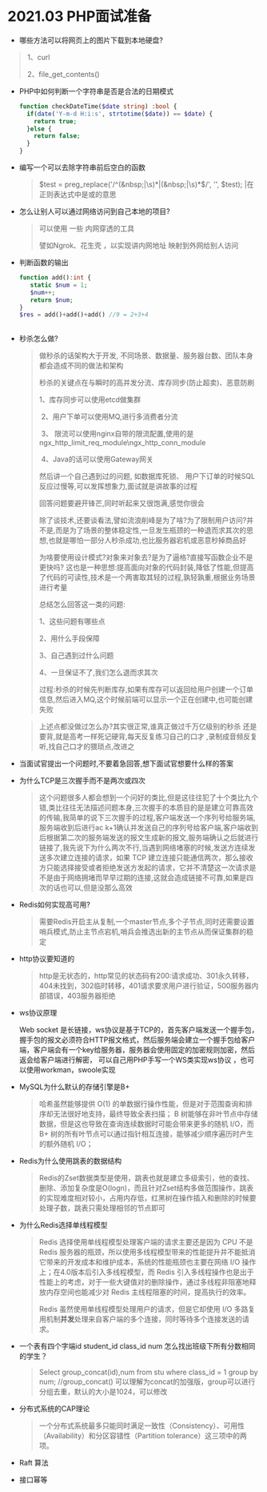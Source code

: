 # 2021.03 PHP面试准备

- 哪些方法可以将网页上的图片下载到本地硬盘?

> 1、curl
>
> 2、file_get_contents()

- PHP中如何判断一个字符串是否是合法的日期模式

  ```php
  function checkDateTime($date string) :bool {
    if(date('Y-m-d H:i:s', strtotime($date)) == $date) {
      return true;
    }else {
      return false;
    }
  }
  ```

- 编写一个可以去除字符串前后空白的函数

  > $test = preg_replace('/^(&nbsp;|\s)*|(&nbsp;|\s)*$/', '', $test);   |在正则表达式中是或的意思

- 怎么让别人可以通过网络访问到自己本地的项目?

  > 可以使用 一些 内网穿透的工具
  >
  > 譬如Ngrok、花生壳 ，以实现讲内网地址 映射到外网给别人访问

- 判断函数的输出

  ```php
  function add():int {
  	 static $num = 1;
  	 $num++;
  	 return $num;
  }
  $res = add()+add()+add() //9 = 2+3+4
    
  ```

- 秒杀怎么做?

  >做秒杀的话架构大于开发, 不同场景、数据量、服务器台数、团队本身都会造成不同的做法和架构
  >
  >秒杀的关键点在与瞬时的高并发分流、库存同步(防止超卖)、恶意防刷
  >
  >	1、库存同步可以使用etcd做集群
  >
  >​		2、用户下单可以使用MQ,进行多消费者分流
  >
  >​        3、 限流可以使用nginx自带的限流配置,使用的是ngx_http_limit_req_module\ngx_http_conn_module
  >
  >​		4、Java的话可以使用Gateway网关
  >
  >然后讲一个自己遇到过的问题, 如数据库死锁、 用户下订单的时候SQL反应过慢等,可以发挥想象力,面试就是讲故事的过程
  >
  >
  >
  >回答问题要避开锋芒,同时听起来又很饱满,感觉你很会
  >
  >
  >
  >除了谈技术,还要谈看法,譬如流浪削峰是为了啥?为了限制用户访问?并不是,而是为了场景的整体稳定性,一旦发生瓶颈的一种退而求其次的思想,也就是哪怕一部分人秒杀成功,也比服务器宕机或恶意秒掉商品好
  >
  >
  >
  >为啥要使用设计模式?对象来对象去?是为了逼格?直接写函数企业不是更快吗? 这也是一种思想:提高面向对象的代码封装,降低了性能,但提高了代码的可读性,技术是一个两害取其轻的过程,孰轻孰重,根据业务场景进行考量
  >
  >总结怎么回答这一类的问题:
  >
  >1、这些问题有哪些点
  >
  >2、用什么手段保障
  >
  >3、自己遇到过什么问题
  >
  >4、一旦保证不了,我们怎么退而求其次
  >
  >过程:秒杀的时候先判断库存,如果有库存可以返回给用户创建一个订单信息,然后进入MQ,这个时候前端可以显示一个正在创建中,也可能创建失败
  >
  >

  >上述点都没做过怎么办?其实很正常,谁真正做过千万亿级别的秒杀  还是要背,就是高考一样死记硬背,每天反复练习自己的口才 ,录制成音频反复听,找自己口才的猥琐点,改进之
  >
  >

- 当面试官提出一个问题时,不要着急回答,想下面试官想要什么样的答案

- 为什么TCP是三次握手而不是两次或四次

  > 这个问题很多人都会想到一个问好的类比,但是这往往犯了十个类比九个错,类比往往无法描述问题本身,三次握手的本质目的是是建立可靠高效的传输,我简单的说下三次握手的过程,客户端发送一个序列号给服务端,服务端收到后进行ac k+1确认并发送自己的序列号给客户端,客户端收到后根据第二次的服务端发送的报文生成新的报文,服务端确认之后就进行链接了,我先说下为什么两次不行,当遇到网络堵塞的时候,发送方连续发送多次建立连接的请求，如果 TCP 建立连接只能通信两次，那么接收方只能选择接受或者拒绝发送方发起的请求，它并不清楚这一次请求是不是由于网络拥堵而早早过期的连接,这就会造成链接不可靠,如果是四次的话也可以,但是没那么高效

- Redis如何实现高可用?

  > 需要Redis开启主从复制,一个master节点,多个子节点,同时还需要设置哨兵模式,防止主节点宕机,哨兵会推选出新的主节点从而保证集群的稳定

- http协议要知道的

  > http是无状态的，http常见的状态码有200:请求成功、301永久转移，404未找到，302临时转移，401请求要求用户进行验证，500服务器内部错误，403服务器拒绝

- ws协议原理

  Web socket 是长链接，ws协议是基于TCP的，首先客户端发送一个握手包，握手包的报文必须符合HTTP报文格式，然后服务端会建立一个握手包给客户端，客户端会有一个key给服务器，服务器会使用固定的加密规则加密，然后返会给客户端进行解密， 可以自己用PHP手写一个WS类实现ws协议 ，也可以使用workman，swoole实现

- MySQL为什么默认的存储引擎是B+

  > 哈希虽然能够提供 O(1) 的单数据行操作性能，但是对于范围查询和排序却无法很好地支持，最终导致全表扫描；
  > B 树能够在非叶节点中存储数据，但是这也导致在查询连续数据时可能会带来更多的随机 I/O，而 B+ 树的所有叶节点可以通过指针相互连接，能够减少顺序遍历时产生的额外随机 I/O；

- Redis为什么使用跳表的数据结构

  > Redis的Zset数据类型是使用，跳表也就是建立多级索引，他的查找、删除、添加复杂度是O(logn)，而且针对Zset结构多做范围操作，跳表的实现难度相对较小，占用内存低，红黑树在操作插入和删除的时候要处理子数，跳表只需处理相邻的节点即可

- 为什么Redis选择单线程模型

  > Redis 选择使用单线程模型处理客户端的请求主要还是因为 CPU 不是 Redis 服务器的瓶颈，所以使用多线程模型带来的性能提升并不能抵消它带来的开发成本和维护成本，系统的性能瓶颈也主要在网络 I/O 操作上；在4.0版本后引入多线程模型，而 Redis 引入多线程操作也是出于性能上的考虑，对于一些大键值对的删除操作，通过多线程非阻塞地释放内存空间也能减少对 Redis 主线程阻塞的时间，提高执行的效率。
  >
  > Redis 虽然使用单线程模型处理用户的请求，但是它却使用 I/O 多路复用机制**并发**处理来自客户端的多个连接，同时等待多个连接发送的请求。

- 一个表有四个字端id student_id class_id num 怎么找出班级下所有分数相同的学生？

  > Select group_concat(id),num from stu where class_id = 1 group by num;  //group_concat() 可以理解为concat的加强版，group可以进行分组去重，默认的大小是1024，可以修改

- 分布式系统的CAP理论

  > 一个分布式系统最多只能同时满足一致性（Consistency）、可用性（Availability）和分区容错性（Partition tolerance）这三项中的两项。

- Raft 算法

  > 

- 接口幂等

  